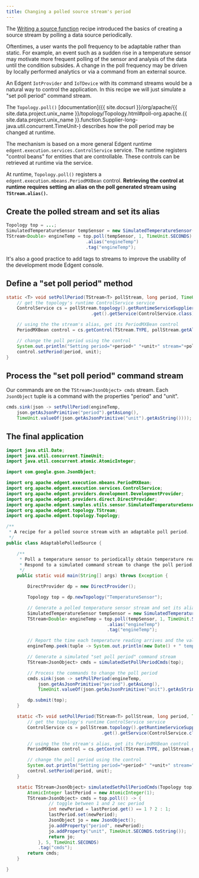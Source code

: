 ```yaml
---
title: Changing a polled source stream's period
---
```


The [Writing a source function](recipe_source_function.html) recipe introduced the basics of creating a source stream by polling a data source periodically.

Oftentimes, a user wants the poll frequency to be adaptable rather than static. For example, an event such as a sudden rise in a temperature sensor may motivate more frequent polling of the sensor and analysis of the data until the condition subsides. A change in the poll frequency may be driven by locally performed analytics or via a command from an external source.

An Edgent `IotProvider` and `IoTDevice` with its command streams would be a natural way to control the application. In this recipe we will just simulate a "set poll period" command stream.

The `Topology.poll()` [documentation]({{ site.docsurl }}/org/apache/{{ site.data.project.unix_name }}/topology/Topology.html#poll-org.apache.{{ site.data.project.unix_name }}.function.Supplier-long-java.util.concurrent.TimeUnit-) describes how the poll period may be changed at runtime.

The mechanism is based on a more general Edgent runtime `edgent.execution.services.ControlService` service. The runtime registers "control beans" for entities that are controllable. These controls can be retrieved at runtime via the service.

At runtime, `Topology.poll()` registers a `edgent.execution.mbeans.PeriodMXBean` control. __Retrieving the control at runtime requires setting an alias on the poll generated stream using `TStream.alias()`.__

## Create the polled stream and set its alias

```java
Topology top = ...;
SimulatedTemperatureSensor tempSensor = new SimulatedTemperatureSensor();
TStream<Double> engineTemp = top.poll(tempSensor, 1, TimeUnit.SECONDS)
                              .alias("engineTemp")
                              .tag("engineTemp");
```

It's also a good practice to add tags to streams to improve the usability of the development mode Edgent console.

## Define a "set poll period" method

```java
static <T> void setPollPeriod(TStream<T> pollStream, long period, TimeUnit unit) {
    // get the topology's runtime ControlService service
    ControlService cs = pollStream.topology().getRuntimeServiceSupplier()
                                .get().getService(ControlService.class);

    // using the the stream's alias, get its PeriodMXBean control
    PeriodMXBean control = cs.getControl(TStream.TYPE, pollStream.getAlias(), PeriodMXBean.class);

    // change the poll period using the control
    System.out.println("Setting period="+period+" "+unit+" stream="+pollStream);
    control.setPeriod(period, unit);
}
```

## Process the "set poll period" command stream

Our commands are on the `TStream<JsonObject> cmds` stream. Each `JsonObject` tuple is a command with the properties "period" and "unit".

```java
cmds.sink(json -> setPollPeriod(engineTemp,
    json.getAsJsonPrimitive("period").getAsLong(),
    TimeUnit.valueOf(json.getAsJsonPrimitive("unit").getAsString())));
```

## The final application

```java
import java.util.Date;
import java.util.concurrent.TimeUnit;
import java.util.concurrent.atomic.AtomicInteger;

import com.google.gson.JsonObject;

import org.apache.edgent.execution.mbeans.PeriodMXBean;
import org.apache.edgent.execution.services.ControlService;
import org.apache.edgent.providers.development.DevelopmentProvider;
import org.apache.edgent.providers.direct.DirectProvider;
import org.apache.edgent.samples.utils.sensor.SimulatedTemperatureSensor;
import org.apache.edgent.topology.TStream;
import org.apache.edgent.topology.Topology;

/**
 * A recipe for a polled source stream with an adaptable poll period.
 */
public class AdaptablePolledSource {

    /**
     * Poll a temperature sensor to periodically obtain temperature readings.
     * Respond to a simulated command stream to change the poll period.
     */
    public static void main(String[] args) throws Exception {

        DirectProvider dp = new DirectProvider();

        Topology top = dp.newTopology("TemperatureSensor");

        // Generate a polled temperature sensor stream and set its alias
        SimulatedTemperatureSensor tempSensor = new SimulatedTemperatureSensor();
        TStream<Double> engineTemp = top.poll(tempSensor, 1, TimeUnit.SECONDS)
                                      .alias("engineTemp")
                                      .tag("engineTemp");

        // Report the time each temperature reading arrives and the value
        engineTemp.peek(tuple -> System.out.println(new Date() + " temp=" + tuple));

        // Generate a simulated "set poll period" command stream
        TStream<JsonObject> cmds = simulatedSetPollPeriodCmds(top);

        // Process the commands to change the poll period
        cmds.sink(json -> setPollPeriod(engineTemp,
            json.getAsJsonPrimitive("period").getAsLong(),
            TimeUnit.valueOf(json.getAsJsonPrimitive("unit").getAsString())));

        dp.submit(top);
    }

    static <T> void setPollPeriod(TStream<T> pollStream, long period, TimeUnit unit) {
        // get the topology's runtime ControlService service
        ControlService cs = pollStream.topology().getRuntimeServiceSupplier()
                                    .get().getService(ControlService.class);

        // using the the stream's alias, get its PeriodMXBean control
        PeriodMXBean control = cs.getControl(TStream.TYPE, pollStream.getAlias(), PeriodMXBean.class);

        // change the poll period using the control
        System.out.println("Setting period="+period+" "+unit+" stream="+pollStream);
        control.setPeriod(period, unit);
    }

    static TStream<JsonObject> simulatedSetPollPeriodCmds(Topology top) {
        AtomicInteger lastPeriod = new AtomicInteger(1);
        TStream<JsonObject> cmds = top.poll(() -> {
                // toggle between 1 and 2 sec period
                int newPeriod = lastPeriod.get() == 1 ? 2 : 1;
                lastPeriod.set(newPeriod);
                JsonObject jo = new JsonObject();
                jo.addProperty("period", newPeriod);
                jo.addProperty("unit", TimeUnit.SECONDS.toString());
                return jo;
            }, 5, TimeUnit.SECONDS)
            .tag("cmds");
        return cmds;
    }

}
```
